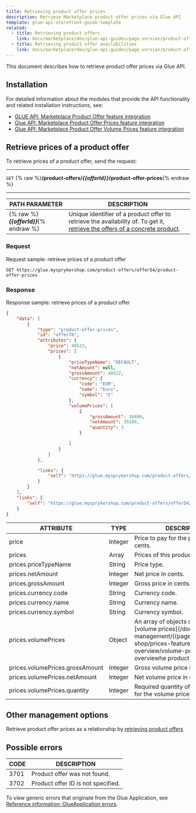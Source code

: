 ```yaml
---
title: Retrieving product offer prices
description: Retrieve Marketplace product offer prices via Glue API
template: glue-api-storefront-guide-template
related:
  - title: Retrieving product offers
    link: docs/marketplace/dev/glue-api-guides/page.version/product-offers/retrieving-product-offers.html
  - title: Retrieving product offer availabilities
    link: docs/marketplace/dev/glue-api-guides/page.version/product-offers/retrieving-product-offer-availability.html
---
```


This document describes how to retrieve product offer prices via Glue API.

## Installation

For detailed information about the modules that provide the API functionality and related installation instructions, see:
* [GLUE API: Marketplace Product Offer feature integration](/docs/marketplace/dev/feature-integration-guides/{{page.version}}/glue/marketplace-product-offer-feature-integration.html)
* [Glue API: Marketplace Product Offer Prices feature integration](/docs/marketplace/dev/feature-integration-guides/{{page.version}}/glue/marketplace-product-offer-prices-feature-integration.html)
* [Glue API: Marketplace Product Offer Volume Prices feature integration](/docs/marketplace/dev/feature-integration-guides/{{page.version}}/glue/marketplace-product-offer-prices-feature-integration.html)

## Retrieve prices of a product offer


To retrieve prices of a product offer, send the request:

***
`GET` {% raw %}**/product-offers/*{{offerId}}*/product-offer-prices**{% endraw %}
***


| PATH PARAMETER | DESCRIPTION |
| ------------------ | ---------------------- |
| {% raw %}***{{offerId}}***{% endraw %} | Unique identifier of a product offer to retrieve the availability of. To get it, [retrieve the offers of a concrete product](/docs/marketplace/dev/glue-api-guides/{{page.version}}/concrete-products/retrieving-product-offers-of-concrete-products.html). |

### Request

Request sample: retrieve prices of a product offer

`GET https://glue.mysprykershop.com/product-offers/offer54/product-offer-prices`

### Response

Response sample: retrieve prices of a product offer

```json
{
    "data": [
        {
            "type": "product-offer-prices",
            "id": "offer78",
            "attributes": {
                "price": 40522,
                "prices": [
                    {
                        "priceTypeName": "DEFAULT",
                        "netAmount": null,
                        "grossAmount": 40522,
                        "currency": {
                            "code": "EUR",
                            "name": "Euro",
                            "symbol": "€"                        
                        },
                        "volumePrices": [
                            {
                                "grossAmount": 38400,
                                "netAmount": 39100,
                                "quantity": 3
                            }

                        ]
                    }
                ]
            },

            "links": {
                "self": "https://glue.mysprykershop.com/product-offers/offer54/product-offer-prices"
            }
        }
    ],
    "links": {
        "self": "https://glue.mysprykershop.com/product-offers/offer54/product-offer-prices"
    }
}
```

<a name="product-offer-prices-response-attributes"></a>

|ATTRIBUTE  |TYPE  |DESCRIPTION  |
|---------|---------|---------|
| price |  Integer  | Price to pay for the product offer in cents.        |
| prices | Array | Prices of this product offer. |
| prices.priceTypeName   | String   | Price type.         |
| prices.netAmount   | Integer    | Net price in cents.    |
| prices.grossAmount   |  Integer  | Gross price in cents.  |
| prices.currency.code   | String  | Currency code.   |
| prices.currency.name   | String  | Currency name.  |
| prices.currency.symbol   | String  | Currency symbol.  |
| prices.volumePrices   | Object  |  An array of objects defining the [volume prices](/docs/pbc/all/price-management/{{page.version}}/base-shop/prices-feature-overview/volume-prices-overviewhe product offer.  |
| prices.volumePrices.grossAmount | Integer   |  Gross volume price in cents.         |
| prices.volumePrices.netAmount | Integer   | Net volume price in cents.          |
| prices.volumePrices.quantity  |  Integer         | Required quantity of items in offer for the volume price to apply.  |


## Other management options

Retrieve product offer prices as a relationship by [retrieving product offers](/docs/marketplace/dev/glue-api-guides/{{page.version}}/product-offers/retrieving-product-offers.html)

## Possible errors

| CODE | DESCRIPTION |
| - | -  |
| 3701     | Product offer was not found. |
| 3702     | Product offer ID is not specified. |

To view generic errors that originate from the Glue Application, see [Reference information: GlueApplication errors](/docs/scos/dev/glue-api-guides/{{page.version}}/reference-information-glueapplication-errors.html).
